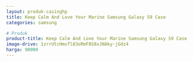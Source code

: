 ```yaml
---
layout: produk-casinghp
title: Keep Calm And Love Your Marine Samsung Galaxy S9 Case
categories: samsung

# Produk
product-title: Keep Calm And Love Your Marine Samsung Galaxy S9 Case
image-drive: 1zrrUtcHmvTl83oRmF8S8xJNAky-jGdz4
harga: 90000
---
```

